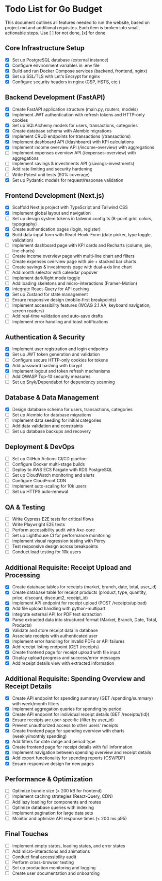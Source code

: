 # Todo List for Go Budget

This document outlines all features needed to run the website, based on project.md and additional requisites. Each item is broken into small, actionable steps. Use [ ] for not done, [x] for done.

## Core Infrastructure Setup
- [X] Set up PostgreSQL database (external instance)
- [X] Configure environment variables in .env file
- [X] Build and run Docker Compose services (backend, frontend, nginx)
- [X] Set up SSL/TLS with Let's Encrypt for nginx
- [X] Configure security headers in nginx (CSP, HSTS, etc.)

## Backend Development (FastAPI)
- [x] Create FastAPI application structure (main.py, routers, models)
- [x] Implement JWT authentication with refresh tokens and HTTP-only cookies
- [x] Set up SQLAlchemy models for users, transactions, categories
- [X] Create database schema with Alembic migrations
- [x] Implement CRUD endpoints for transactions (/transactions)
- [x] Implement dashboard API (/dashboard) with KPI calculations
- [x] Implement income overview API (/income-overview) with aggregations
- [ ] Implement expenses overview API (/expenses-overview) with aggregations
- [ ] Implement savings & investments API (/savings-investments)
- [ ] Add rate limiting and security hardening
- [ ] Write Pytest unit tests (90% coverage)
- [x] Set up Pydantic models for request/response validation

## Frontend Development (Next.js)
- [x] Scaffold Next.js project with TypeScript and Tailwind CSS
- [x] Implement global layout and navigation
- [ ] Set up design system tokens in tailwind.config.ts (8-point grid, colors, typography)
- [x] Create authentication pages (login, register)
- [x] Build data input form with React-Hook-Form (date picker, type toggle, validation)
- [ ] Implement dashboard page with KPI cards and Recharts (column, pie, line charts)
- [ ] Create income overview page with multi-line chart and filters
- [ ] Create expenses overview page with pie + stacked bar charts
- [ ] Create savings & investments page with dual-axis line chart
- [ ] Add month selector with calendar popover
- [ ] Implement dark/light mode toggle
- [ ] Add loading skeletons and micro-interactions (Framer-Motion)
- [x] Integrate React-Query for API caching
- [x] Set up Zustand for state management
- [ ] Ensure responsive design (mobile-first breakpoints)
- [ ] Implement accessibility features (WCAG 2.1 AA, keyboard navigation, screen readers)
- [ ] Add real-time validation and auto-save drafts
- [ ] Implement error handling and toast notifications

## Authentication & Security
- [x] Implement user registration and login endpoints
- [x] Set up JWT token generation and validation
- [ ] Configure secure HTTP-only cookies for tokens
- [x] Add password hashing with bcrypt
- [x] Implement logout and token refresh mechanisms
- [ ] Add OWASP Top-10 security measures
- [ ] Set up Snyk/Dependabot for dependency scanning

## Database & Data Management
- [x] Design database schema for users, transactions, categories
- [ ] Set up Alembic for database migrations
- [ ] Implement data seeding for initial categories
- [ ] Add data validation and constraints
- [ ] Set up database backups and recovery

## Deployment & DevOps
- [ ] Set up GitHub Actions CI/CD pipeline
- [ ] Configure Docker multi-stage builds
- [ ] Deploy to AWS ECS Fargate with RDS PostgreSQL
- [ ] Set up CloudWatch monitoring and alerts
- [ ] Configure CloudFront CDN
- [ ] Implement auto-scaling for 10k users
- [ ] Set up HTTPS auto-renewal

## QA & Testing
- [ ] Write Cypress E2E tests for critical flows
- [ ] Write Playwright E2E tests
- [ ] Perform accessibility audit with Axe-core
- [ ] Set up Lighthouse CI for performance monitoring
- [ ] Implement visual regression testing with Percy
- [ ] Test responsive design across breakpoints
- [ ] Conduct load testing for 10k users

## Additional Requisite: Receipt Upload and Processing
- [x] Create database tables for receipts (market, branch, date, total, user_id)
- [x] Create database table for receipt products (product, type, quantity, price, discount, discount2, receipt_id)
- [x] Implement API endpoint for receipt upload (POST /receipts/upload)
- [x] Add file upload handling with python-multipart
- [x] Integrate external API for PDF text extraction
- [x] Parse extracted data into structured format (Market, Branch, Date, Total, Products)
- [x] Validate and store receipt data in database
- [x] Associate receipts with authenticated user
- [x] Implement error handling for invalid PDFs or API failures
- [x] Add receipt listing endpoint (GET /receipts)
- [x] Create frontend page for receipt upload with file input
- [x] Display upload progress and success/error messages
- [x] Add receipt details view with extracted information

## Additional Requisite: Spending Overview and Receipt Details
- [x] Create API endpoint for spending summary (GET /spending/summary) with week/month filters
- [x] Implement aggregation queries for spending by period
- [x] Create API endpoint for individual receipt details (GET /receipts/{id})
- [x] Ensure receipts are user-specific (filter by user_id)
- [x] Prevent unauthorized access to other users' receipts
- [x] Create frontend page for spending overview with charts (weekly/monthly spending)
- [x] Add filters for date range and period type
- [x] Create frontend page for receipt details with full information
- [x] Implement navigation between spending overview and receipt details
- [x] Add export functionality for spending reports (CSV/PDF)
- [x] Ensure responsive design for new pages

## Performance & Optimization
- [ ] Optimize bundle size (< 200 kB for frontend)
- [ ] Implement caching strategies (React-Query, CDN)
- [ ] Add lazy loading for components and routes
- [ ] Optimize database queries with indexing
- [ ] Implement pagination for large data sets
- [ ] Monitor and optimize API response times (< 200 ms p95)

## Final Touches
- [ ] Implement empty states, loading states, and error states
- [ ] Add micro-interactions and animations
- [ ] Conduct final accessibility audit
- [ ] Perform cross-browser testing
- [ ] Set up production monitoring and logging
- [ ] Create user documentation and onboarding